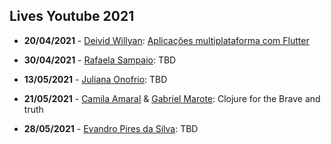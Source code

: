 ## Lives Youtube 2021

* **20/04/2021** - [Deivid Willyan](https://www.linkedin.com/in/deivid-willyan-rodrigues-fabiano-19776abb?lipi=urn%3Ali%3Apage%3Ad_flagship3_search_srp_all%3BHWUCnH6OTdqcZNfx4%2BewLw%3D%3D): [Aplicações multiplataforma com Flutter](https://www.youtube.com/watch?v=5IY222WbF4M)

* **30/04/2021** - [Rafaela Sampaio](https://www.linkedin.com/in/rafaelagsampaio?lipi=urn%3Ali%3Apage%3Ad_flagship3_search_srp_all%3BUMkV%2BY1%2FTu22qTYSqojKnQ%3D%3D): TBD

* **13/05/2021** - [Juliana Onofrio](https://br.linkedin.com/in/julianaonofrio): TBD

* **21/05/2021** - [Camila Amaral](https://www.linkedin.com/in/camila-shiguematsu/) & [Gabriel Marote](https://www.linkedin.com/in/gamarote/): Clojure for the Brave and truth
 
* **28/05/2021** - [Evandro Pires da Silva](https://br.linkedin.com/in/epiresdasilva): TBD


